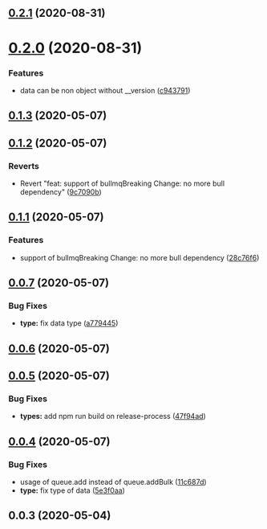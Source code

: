 ## [0.2.1](https://github.com/jtassin/bull-reloadable-config/compare/0.2.0...0.2.1) (2020-08-31)

# [0.2.0](https://github.com/jtassin/bull-reloadable-config/compare/0.1.3...0.2.0) (2020-08-31)


### Features

* data can be non object without __version ([c943791](https://github.com/jtassin/bull-reloadable-config/commit/c94379124590a4315cd91240531596bcbfc27a51))

## [0.1.3](https://github.com/jtassin/bull-reloadable-config/compare/0.1.2...0.1.3) (2020-05-07)

## [0.1.2](https://github.com/jtassin/bull-reloadable-config/compare/0.1.1...0.1.2) (2020-05-07)


### Reverts

* Revert "feat: support of bullmqBreaking Change: no more bull dependency" ([9c7090b](https://github.com/jtassin/bull-reloadable-config/commit/9c7090b3ad55f6b89762a5cc2d767b539f9e5028))

## [0.1.1](https://github.com/jtassin/bull-reloadable-config/compare/0.0.7...0.1.1) (2020-05-07)


### Features

* support of bullmqBreaking Change: no more bull dependency ([28c76f6](https://github.com/jtassin/bull-reloadable-config/commit/28c76f6d4e5a150fc8900ce4d86d2b6c5e824b8a))

## [0.0.7](https://github.com/jtassin/bull-reloadable-config/compare/0.0.6...0.0.7) (2020-05-07)


### Bug Fixes

* **type:** fix data type ([a779445](https://github.com/jtassin/bull-reloadable-config/commit/a779445d1c080d931b9033b377fed7968de5a08d))

## [0.0.6](https://github.com/jtassin/bull-reloadable-config/compare/0.0.5...0.0.6) (2020-05-07)

## [0.0.5](https://github.com/jtassin/bull-reloadable-config/compare/0.0.4...0.0.5) (2020-05-07)


### Bug Fixes

* **types:** add npm run build on release-process ([47f94ad](https://github.com/jtassin/bull-reloadable-config/commit/47f94ad7dbbac5bac0ba81bf690b0703f23753e8))

## [0.0.4](https://github.com/jtassin/bull-reloadable-config/compare/0.0.3...0.0.4) (2020-05-07)


### Bug Fixes

* usage of queue.add instead of queue.addBulk ([11c687d](https://github.com/jtassin/bull-reloadable-config/commit/11c687d40ae405d34436d2b403389e1da91a951c))
* **type:** fix type of data ([5e3f0aa](https://github.com/jtassin/bull-reloadable-config/commit/5e3f0aaed1183a25f202d03e42627b06fb7cc3ab))

## 0.0.3 (2020-05-04)

